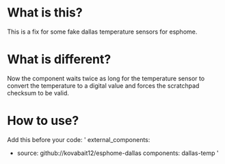 # What is this?
This is a fix for some fake dallas temperature sensors for esphome.

# What is different?
Now the component waits twice as long for the temperature sensor to convert the temperature to a digital value and forces the scratchpad checksum to be valid.

# How to use?
Add this before your code:
'
external_components:
  - source: github://kovabait12/esphome-dallas
    components: dallas-temp
'
